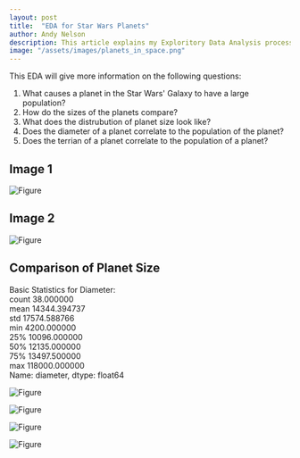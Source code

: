 ```yaml
---
layout: post
title:  "EDA for Star Wars Planets"
author: Andy Nelson
description: This article explains my Exploritory Data Analysis process for the planets of Star Wars.
image: "/assets/images/planets_in_space.png"
---
```


This EDA will give more information on the following questions:

1. What causes a planet in the Star Wars' Galaxy to have a large population?
2. How do the sizes of the planets compare?
3. What does the distrubution of planet size look like?
4. Does the diameter of a planet correlate to the population of the planet?
5. Does the terrian of a planet correlate to the population of a planet?

## Image 1

![Figure](https://boi-andy.github.io/my-blog/assets/images/diameter_v_Pop.png)

## Image 2

![Figure](https://boi-andy.github.io/my-blog/assets/images/diameterComparison.png)

## Comparison of Planet Size

Basic Statistics for Diameter: <br>
count        38.000000 <br>
mean      14344.394737 <br>
std       17574.588766<br>
min        4200.000000<br>
25%       10096.000000<br>
50%       12135.000000<br>
75%       13497.500000<br>
max      118000.000000<br>
Name: diameter, dtype: float64<br>

![Figure](https://boi-andy.github.io/my-blog/assets/images/diameterofplanetsbar.png)

![Figure](https://boi-andy.github.io/my-blog/assets/images/output.png)

![Figure](https://boi-andy.github.io/my-blog/assets/images/dist.png)

![Figure](https://boi-andy.github.io/my-blog/assets/images/distributionExclude.png)